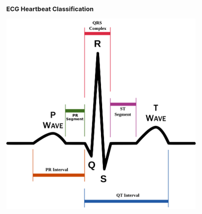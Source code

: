 ### ECG Heartbeat Classification

![alt text](https://github.com/rnepal2/Time-Series-Problems/blob/main/ECG-Classifier/ECG%20Signal.png?raw=false)
